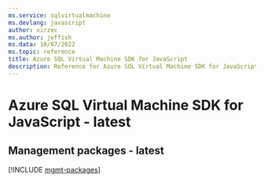 ```yaml
---
ms.service: sqlvirtualmachine
ms.devlang: javascript
author: xirzec
ms.author: jeffish
ms.data: 10/07/2022
ms.topic: reference
title: Azure SQL Virtual Machine SDK for JavaScript
description: Reference for Azure SQL Virtual Machine SDK for JavaScript
---
```

# Azure SQL Virtual Machine SDK for JavaScript - latest

## Management packages - latest
[!INCLUDE [mgmt-packages](sql-virtual-machine-mgmt-index.md)]